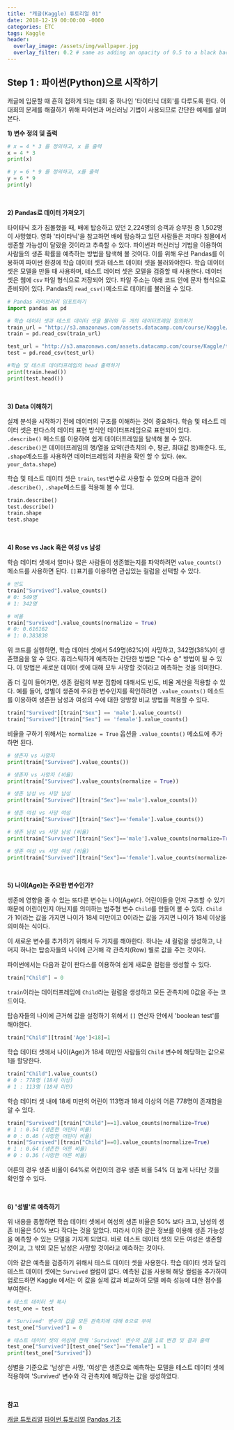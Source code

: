 ```yaml
---
title: "캐글(Kaggle) 튜토리얼 01"
date: 2018-12-19 00:00:00 -0000
categories: ETC
tags: Kaggle
header:
  overlay_image: /assets/img/wallpaper.jpg
  overlay_filter: 0.2 # same as adding an opacity of 0.5 to a black background
---
```

## Step 1 : 파이썬(Python)으로 시작하기

캐글에 입문할 때 흔히 접하게 되는 대회 중 하나인 '타이타닉 대회'를 다루도록 한다. 이 대회의 문제를 해결하기 위해 파이썬과 머신러닝 기법이 사용되므로 간단한 예제를 살펴본다.

**1) 변수 정의 및 출력**

```python
# x = 4 * 3 를 정의하고, x 를 출력
x = 4 * 3
print(x)

# y = 6 * 9 를 정의하고, x를 출력
y = 6 * 9
print(y)
```

<br>

**2) Pandas로 데이터 가져오기**

타이타닉 호가 침몰했을 때, 배에 탑승하고 있던 2,224명의 승객과 승무원 중 1,502명이 사망했다. 영화 '타이타닉'을 참고하면 배에 탑승하고 있던 사람들은 저마다 침몰에서 생존할 가능성이 달랐을 것이라고 추측할 수 있다. 파이썬과 머신러닝 기법을 이용하여 사람들의 생존 확률을 예측하는 방법을 탐색해 볼 것이다. 이를 위해 우선 Pandas를 이용하여 파이썬 환경에 학습 데이터 셋과 테스트 데이터 셋을 불러와야한다. 학습 데이터 셋은 모델을 만들 때 사용하며, 테스트 데이터 셋은 모델을 검증할 때 사용한다. 데이터 셋은 웹에 ```csv``` 파일 형식으로 저장되어 있다. 파일 주소는 아래 코드 안에 문자 형식으로 준비되어 있다. Pandas의 ```read_csv()```메소드로 데이터를 불러올 수 있다.

```python
# Pandas 라이브러리 임포트하기
import pandas as pd

# 학습 데이터 셋과 테스트 데이터 셋을 불러와 두 개의 데이터프레임 정의하기
train_url = "http://s3.amazonaws.com/assets.datacamp.com/course/Kaggle/train.csv"
train = pd.read_csv(train_url)

test_url = "http://s3.amazonaws.com/assets.datacamp.com/course/Kaggle/test.csv"
test = pd.read_csv(test_url)

#학습 및 테스트 데이터프레임의 head 출력하기
print(train.head())
print(test.head())
```

<br>

**3) Data 이해하기**

실제 분석을 시작하기 전에 데이터의 구조를 이해하는 것이 중요하다. 학습 및 테스트 데이터 셋은 판다스의 데이터 표현 방식인 데이터프레임으로 표현되어 있다. ```.describe()``` 메소드를 이용하여 쉽게 데이터프레임을 탐색해 볼 수 있다. ```.describe()```은 데이터프레임의 행/열을 요약(관측치의 수, 평균, 최대값 등)해준다. 또, ```.shape```메소드를 사용하면 데이터프레임의 차원을 확인 할 수 있다. (ex. ```your_data.shape```)

학습 및 테스트 데이터 셋은 ```train```, ```test```변수로 사용할 수 있으며 다음과 같이 ```.describe()```, ```.shape```메소드를 적용해 볼 수 있다.

```python
train.describe()
test.describe()
train.shape
test.shape
```

<br>

**4) Rose vs Jack 혹은 여성 vs 남성**

학습 데이터 셋에서 얼마나 많은 사람들이 생존했는지를 파악하려면 ```value_counts()```메소드를 사용하면 된다. ```[]```표기를 이용하면 관심있는 컬럼을 선택할 수 있다.

```python
# 빈도
train["Survived"].value_counts()
# 0: 549명
# 1: 342명

# 비율
train["Survived"].value_counts(normalize = True)
# 0: 0.616162
# 1: 0.383838
```

위 코드를 실행하면, 학습 데이터 셋에서 549명(62%)이 사망하고, 342명(38%)이 생존했음을 알 수 있다.
휴리스틱하게 예측하는 간단한 방법은 "다수 승" 방법이 될 수 있다. 이 방법은 새로운 데이터 셋에 대해 모두 사망할 것이라고 예측하는 것을 의미한다.

좀 더 깊이 들어가면, 생존 컬럼의 부분 집합에 대해서도 빈도, 비율 계산을 적용할 수 있다. 예를 들어, 성별이 생존에 주요한 변수인지를 확인하려면 ```.value_counts()``` 메소드를 이용하여 생존한 남성과 여성의 수에 대한 양방향 비교 방법을 적용할 수 있다.

```python
train["Survived"][train["Sex"] == 'male'].value_counts()
train["Survived"][train["Sex"] == 'female'].value_counts()
```

비율을 구하기 위해서는 ```normalize = True``` 옵션을 ```.value_counts()``` 메소드에 추가하면 된다.

```python
# 생존자 vs 사망자
print(train["Survived"].value_counts())

# 생존자 vs 사망자 (비율)
print(train["Survived"].value_counts(normalize = True))

# 생존 남성 vs 사망 남성
print(train["Survived"][train["Sex"]=='male'].value_counts())

# 생존 여성 vs 사망 여성
print(train["Survived"][train["Sex"]=='female'].value_counts())

# 생존 남성 vs 사망 남성 (비율)
print(train["Survived"][train["Sex"]=='male'].value_counts(normalize=True))

# 생존 여성 vs 사망 여성 (비율)
print(train["Survived"][train["Sex"]=='female'].value_counts(normalize=True))
```

<br>

**5) 나이(Age)는 주요한 변수인가?**

생존에 영향을 줄 수 있는 또다른 변수는 나이(Age)다. 어린이들을 먼저 구조할 수 있기 때문에 어린이인지 아닌지를 의미하는 범주형 변수 ```Child```를 만들어 볼 수 있다. ```Child```가 1이라는 값을 가지면 나이가 18세 미만이고 0이라는 값을 가지면 나이가 18세 이상을 의미하는 식이다.

이 새로운 변수를 추가하기 위해서 두 가지를 해야한다. 하나는 새 컬럼을 생성하고, 나머지 하나는 탑승자들의 나이에 근거해 각 관측치(Row) 별로 값을 주는 것이다.

파이썬에서는 다음과 같이 판다스를 이용하여 쉽게 새로운 컬럼을 생성할 수 있다.

```python
train["Child"] = 0
```
`train`이라는 데이터프레임에 `Child`라는 컬럼을 생성하고 모든 관측치에 0값을 주는 코드이다.

탑승자들의 나이에 근거해 값을 설정하기 위해서 ```[]``` 연산자 안에서 'boolean test'를 해야한다.

```python
train["Child"][train['Age']<18]=1
```
학습 데이터 셋에서 나이(Age)가 18세 미만인 사람들의 ```Child``` 변수에 해당하는 값으로 1을 할당한다.

```python
train["Child"].value_counts()
# 0 : 778명 (18세 이상)
# 1 : 113명 (18세 미만)
```
학습 데이터 셋 내에 18세 미만의 어린이 113명과 18세 이상의 어른 778명이 존재함을 알 수 있다.

```python
train["Survived"][train["Child"]==1].value_counts(normalize=True)
# 1 : 0.54 (생존한 어린이 비율)
# 0 : 0.46 (사망한 어린이 비율)
train["Survived"][train["Child"]==0].value_counts(normalize=True)
# 1 : 0.64 (생존한 어른 비율)
# 0 : 0.36 (사망한 어른 비율)
```
어른의 경우 생존 비율이 64%로 어린이의 경우 생존 비율 54% 더 높게 나타난 것을 확인할 수 있다.

<br>

**6) '성별'로 예측하기**

위 내용을 종합하면 학습 데이터 셋에서 여성의 생존 비율은 50% 보다 크고, 남성의 생존 비율은 50% 보다 작다는 것을 알았다. 따라서 이와 같은 정보를 이용해 생존 가능성을 예측할 수 있는 모델을 가지게 되었다. 바로 테스트 데이터 셋의 모든 여성은 생존할 것이고, 그 밖의 모든 남성은 사망할 것이라고 예측하는 것이다.

이와 같은 예측을 검증하기 위해서 테스트 데이터 셋을 사용한다. 학습 데이터 셋과 달리 테스트 데이터 셋에는 ```Survived``` 컬럼이 없다. 예측된 값을 사용해 해당 컬럼을 추가하여 업로드하면 Kaggle 에서는 이 값을 실제 값과 비교하여 모델 예측 성능에 대한 점수를 부여한다.

```python
# 테스트 데이터 셋 복사
test_one = test

# 'Survived' 변수의 값을 모든 관측치에 대해 0으로 부여
test_one["Survived"] = 0

# 테스트 데이터 셋의 여성에 한해 'Survived' 변수의 값을 1로 변경 및 결과 출력
test_one["Survived"][test_one["Sex"]=="female"] = 1
print(test_one["Survived"])
```
성별을 기준으로 '남성'은 사망, '여성'은 생존으로 예측하는 모델을 테스트 데이터 셋에 적용하여 'Survived' 변수와 각 관측치에 해당하는 값을 생성하였다.

<br>

**참고**

[캐글 튜토리얼](https://www.datacamp.com/community/open-courses/kaggle-python-tutorial-on-machine-learning)
[파이썬 튜토리얼](https://www.datacamp.com/courses/intro-to-python-for-data-science)
[Pandas 기초](https://doorbw.tistory.com/172)
